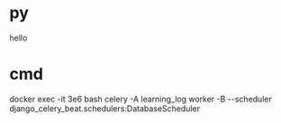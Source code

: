 # py

hello

# cmd

docker exec -it 3e6 bash
celery -A learning_log worker -B --scheduler django_celery_beat.schedulers:DatabaseScheduler

